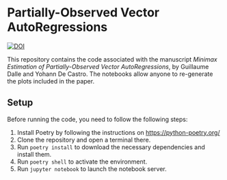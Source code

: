 # Partially-Observed Vector AutoRegressions

[![DOI](https://zenodo.org/badge/DOI/10.5281/zenodo.4969054.svg)](https://doi.org/10.5281/zenodo.4969054)


This repository contains the code associated with the manuscript *Minimax Estimation of Partially-Observed Vector AutoRegressions*, by Guillaume Dalle and Yohann De Castro. The notebooks allow anyone to re-generate the plots included in the paper.

## Setup

Before running the code, you need to follow the following steps:

1. Install Poetry by following the instructions on <https://python-poetry.org/>
2. Clone the repository and open a terminal there.
3. Run `poetry install` to download the necessary dependencies and install them.
4. Run `poetry shell` to activate the environment.
5. Run `jupyter notebook` to launch the notebook server.